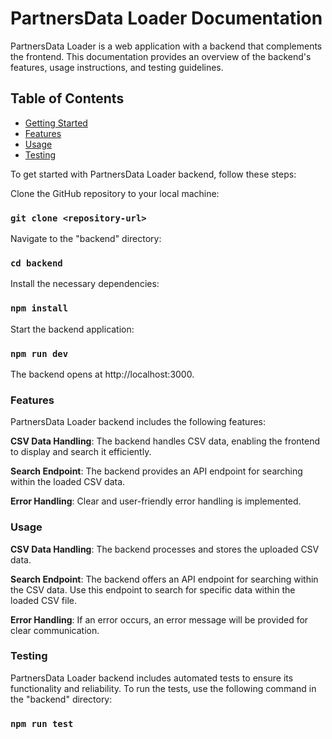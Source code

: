 # PartnersData Loader Documentation

PartnersData Loader is a web application with a backend that complements the frontend. This documentation provides an overview of the backend's features, usage instructions, and testing guidelines.

## Table of Contents

- [Getting Started](#getting-started)
- [Features](#features)
- [Usage](#usage)
- [Testing](#testing)

To get started with PartnersData Loader backend, follow these steps:

Clone the GitHub repository to your local machine:

### `git clone <repository-url>`

Navigate to the "backend" directory:

### `cd backend`

Install the necessary dependencies:

### `npm install`

Start the backend application:

### `npm run dev`

The backend opens at http://localhost:3000.

### Features

PartnersData Loader backend includes the following features:

**CSV Data Handling**: The backend handles CSV data, enabling the frontend to display and search it efficiently.

**Search Endpoint**: The backend provides an API endpoint for searching within the loaded CSV data.

**Error Handling**: Clear and user-friendly error handling is implemented.

### Usage

**CSV Data Handling**: The backend processes and stores the uploaded CSV data.

**Search Endpoint**: The backend offers an API endpoint for searching within the CSV data. Use this endpoint to search for specific data within the loaded CSV file.

**Error Handling**: If an error occurs, an error message will be provided for clear communication.

### Testing

PartnersData Loader backend includes automated tests to ensure its functionality and reliability. To run the tests, use the following command in the "backend" directory:

### `npm run test`
